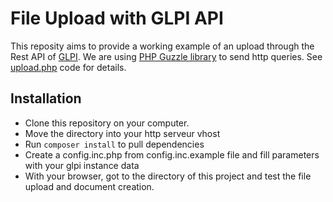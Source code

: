 # File Upload with GLPI API

This reposity aims to provide a working example of an upload through the Rest API of [GLPI](https://github.com/glpi-project/glpi).
We are using [PHP Guzzle library](http://docs.guzzlephp.org/en/latest/) to send http queries.
See [upload.php](upload.php) code for details.

## Installation

* Clone this repository on your computer.
* Move the directory into your http serveur vhost
* Run ```composer install``` to pull dependencies
* Create a config.inc.php from config.inc.example file and fill parameters with your glpi instance data
* With your browser, got to the directory of this project and test the file upload and document creation.